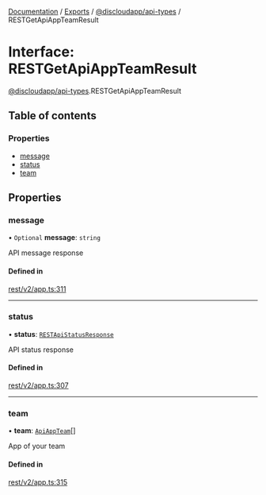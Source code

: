 [Documentation](../README.md) / [Exports](../modules.md) / [@discloudapp/api-types](../modules/discloudapp_api_types.md) / RESTGetApiAppTeamResult

# Interface: RESTGetApiAppTeamResult

[@discloudapp/api-types](../modules/discloudapp_api_types.md).RESTGetApiAppTeamResult

## Table of contents

### Properties

- [message](discloudapp_api_types.RESTGetApiAppTeamResult.md#message)
- [status](discloudapp_api_types.RESTGetApiAppTeamResult.md#status)
- [team](discloudapp_api_types.RESTGetApiAppTeamResult.md#team)

## Properties

### message

• `Optional` **message**: `string`

API message response

#### Defined in

[rest/v2/app.ts:311](https://github.com/discloud/discloud.app/blob/78281f4/packages/api-types/rest/v2/app.ts#L311)

___

### status

• **status**: [`RESTApiStatusResponse`](../modules/discloudapp_api_types.md#restapistatusresponse)

API status response

#### Defined in

[rest/v2/app.ts:307](https://github.com/discloud/discloud.app/blob/78281f4/packages/api-types/rest/v2/app.ts#L307)

___

### team

• **team**: [`ApiAppTeam`](discloudapp_api_types.ApiAppTeam.md)[]

App of your team

#### Defined in

[rest/v2/app.ts:315](https://github.com/discloud/discloud.app/blob/78281f4/packages/api-types/rest/v2/app.ts#L315)
